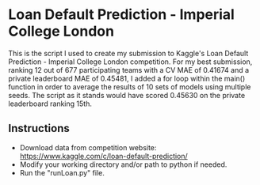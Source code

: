# Loan Default Prediction - Imperial College London

This is the script I used to create my submission to Kaggle's Loan Default Prediction - Imperial College London competition. For my best submission, ranking 12 out of 677 participating teams with a CV MAE of 0.41674 and a private leaderboard MAE of 0.45481, I added a for loop within the main() function in order to average the results of 10 sets of models using multiple seeds. The script as it stands would have scored 0.45630 on the private leaderboard ranking 15th.


## Instructions

* Download data from competition website: https://www.kaggle.com/c/loan-default-prediction/
* Modify your working directory and/or path to python if needed.
* Run the "runLoan.py" file.
